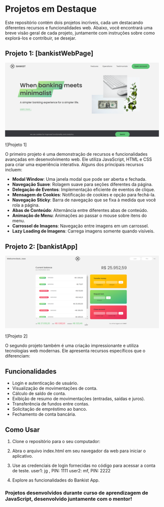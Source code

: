 # Projetos em Destaque

Este repositório contém dois projetos incríveis, cada um destacando diferentes recursos e funcionalidades web. Abaixo, você encontrará uma breve visão geral de cada projeto, juntamente com instruções sobre como explorá-los e contribuir, se desejar.

## Projeto 1: [bankistWebPage]

![Bankist Web Page Screenshot](./bankistWebPage/img/bankistWebPage.png)

![Projeto 1]

O primeiro projeto é uma demonstração de recursos e funcionalidades avançadas em desenvolvimento web. Ele utiliza JavaScript, HTML e CSS para criar uma experiência interativa. Alguns dos principais recursos incluem:

- **Modal Window**: Uma janela modal que pode ser aberta e fechada.
- **Navegação Suave**: Rolagem suave para seções diferentes da página.
- **Delegação de Eventos**: Implementação eficiente de eventos de clique.
- **Mensagem de Cookies**: Notificação de cookies e opção para fechá-la.
- **Navegação Sticky**: Barra de navegação que se fixa à medida que você rola a página.
- **Abas de Conteúdo**: Alternância entre diferentes abas de conteúdo.
- **Animação de Menu**: Animações ao passar o mouse sobre itens do menu.
- **Carrossel de Imagens**: Navegação entre imagens em um carrossel.
- **Lazy Loading de Imagens**: Carrega imagens somente quando visíveis.

## Projeto 2: [bankistApp]

![Bankist App Screenshot](./bankistApp/src/bankistApp.png)

![Projeto 2]

O segundo projeto também é uma criação impressionante e utiliza tecnologias web modernas. Ele apresenta recursos específicos que o diferenciam:

## Funcionalidades

- Login e autenticação de usuário.
- Visualização de movimentações de conta.
- Cálculo de saldo de conta.
- Exibição de resumo de movimentações (entradas, saídas e juros).
- Transferência de fundos entre contas.
- Solicitação de empréstimo ao banco.
- Fechamento de conta bancária.

## Como Usar

1. Clone o repositório para o seu computador:

2. Abra o arquivo index.html em seu navegador da web para iniciar o aplicativo.

3. Use as credenciais de login fornecidas no código para acessar a conta de teste.
   user1: jg , PIN: 1111
   user2: mf, PIN: 2222

4. Explore as funcionalidades do Bankist App.

### Projetos desenvolvidos durante curso de aprendizagem de JavaScript, desenvolvido juntamente com o mentor!
